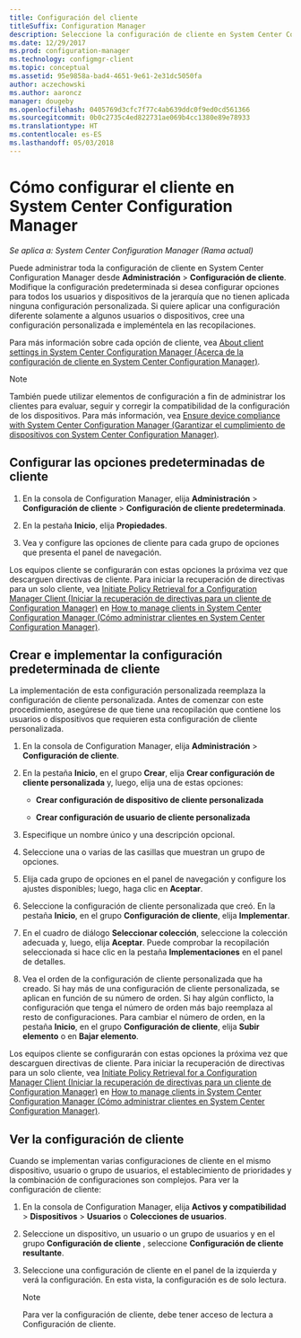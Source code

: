```yaml
---
title: Configuración del cliente
titleSuffix: Configuration Manager
description: Seleccione la configuración de cliente en System Center Configuration Manager.
ms.date: 12/29/2017
ms.prod: configuration-manager
ms.technology: configmgr-client
ms.topic: conceptual
ms.assetid: 95e9858a-bad4-4651-9e61-2e31dc5050fa
author: aczechowski
ms.author: aaroncz
manager: dougeby
ms.openlocfilehash: 0405769d3cfc7f77c4ab639ddc0f9ed0cd561366
ms.sourcegitcommit: 0b0c2735c4ed822731ae069b4cc1380e89e78933
ms.translationtype: HT
ms.contentlocale: es-ES
ms.lasthandoff: 05/03/2018
---
```

# <a name="how-to-configure-client-settings-in-system-center-configuration-manager"></a>Cómo configurar el cliente en System Center Configuration Manager

*Se aplica a: System Center Configuration Manager (Rama actual)*

Puede administrar toda la configuración de cliente en System Center Configuration Manager desde **Administración** > **Configuración de cliente**. Modifique la configuración predeterminada si desea configurar opciones para todos los usuarios y dispositivos de la jerarquía que no tienen aplicada ninguna configuración personalizada. Si quiere aplicar una configuración diferente solamente a algunos usuarios o dispositivos, cree una configuración personalizada e impleméntela en las recopilaciones.  

Para más información sobre cada opción de cliente, vea [About client settings in System Center Configuration Manager (Acerca de la configuración de cliente en System Center Configuration Manager)](../../../core/clients/deploy/about-client-settings.md).

> [!NOTE]  
>  También puede utilizar elementos de configuración a fin de administrar los clientes para evaluar, seguir y corregir la compatibilidad de la configuración de los dispositivos. Para más información, vea [Ensure device compliance with System Center Configuration Manager (Garantizar el cumplimiento de dispositivos con System Center Configuration Manager)](../../../compliance/understand/ensure-device-compliance.md).  

##  <a name="configure-the-default-client-settings"></a>Configurar las opciones predeterminadas de cliente    

1.  En la consola de Configuration Manager, elija **Administración** > **Configuración de cliente** > **Configuración de cliente predeterminada**.  

3.  En la pestaña **Inicio**, elija **Propiedades**.  

4.  Vea y configure las opciones de cliente para cada grupo de opciones que presenta el panel de navegación.  

 Los equipos cliente se configurarán con estas opciones la próxima vez que descarguen directivas de cliente. Para iniciar la recuperación de directivas para un solo cliente, vea [Initiate Policy Retrieval for a Configuration Manager Client (Iniciar la recuperación de directivas para un cliente de Configuration Manager)](../../../core/clients/manage/manage-clients.md#BKMK_PolicyRetrieval) en [How to manage clients in System Center Configuration Manager (Cómo administrar clientes en System Center Configuration Manager)](../../../core/clients/manage/manage-clients.md).  

##  <a name="create-and-deploy-custom-client-settings"></a>Crear e implementar la configuración predeterminada de cliente  
La implementación de esta configuración personalizada reemplaza la configuración de cliente personalizada. Antes de comenzar con este procedimiento, asegúrese de que tiene una recopilación que contiene los usuarios o dispositivos que requieren esta configuración de cliente personalizada.  

1.  En la consola de Configuration Manager, elija **Administración** > **Configuración de cliente**.  

3.  En la pestaña **Inicio**, en el grupo **Crear**, elija **Crear configuración de cliente personalizada** y, luego, elija una de estas opciones:  

    -   **Crear configuración de dispositivo de cliente personalizada**  

    -   **Crear configuración de usuario de cliente personalizada**  

4.  Especifique un nombre único y una descripción opcional.  

5.  Seleccione una o varias de las casillas que muestran un grupo de opciones.  

6.  Elija cada grupo de opciones en el panel de navegación y configure los ajustes disponibles; luego, haga clic en **Aceptar**.   

8.  Seleccione la configuración de cliente personalizada que creó. En la pestaña **Inicio**, en el grupo **Configuración de cliente**, elija **Implementar**.  

9. En el cuadro de diálogo **Seleccionar colección**, seleccione la colección adecuada y, luego, elija **Aceptar**. Puede comprobar la recopilación seleccionada si hace clic en la pestaña **Implementaciones** en el panel de detalles.  

10. Vea el orden de la configuración de cliente personalizada que ha creado. Si hay más de una configuración de cliente personalizada, se aplican en función de su número de orden. Si hay algún conflicto, la configuración que tenga el número de orden más bajo reemplaza al resto de configuraciones. Para cambiar el número de orden, en la pestaña **Inicio**, en el grupo **Configuración de cliente**, elija **Subir elemento** o en **Bajar elemento**.  

 Los equipos cliente se configurarán con estas opciones la próxima vez que descarguen directivas de cliente. Para iniciar la recuperación de directivas para un solo cliente, vea [Initiate Policy Retrieval for a Configuration Manager Client (Iniciar la recuperación de directivas para un cliente de Configuration Manager)](../../../core/clients/manage/manage-clients.md#BKMK_PolicyRetrieval) en [How to manage clients in System Center Configuration Manager (Cómo administrar clientes en System Center Configuration Manager)](../../../core/clients/manage/manage-clients.md).  



##  <a name="view-client-settings"></a>Ver la configuración de cliente  
 Cuando se implementan varias configuraciones de cliente en el mismo dispositivo, usuario o grupo de usuarios, el establecimiento de prioridades y la combinación de configuraciones son complejos. Para ver la configuración de cliente:  

1.  En la consola de Configuration Manager, elija **Activos y compatibilidad** > **Dispositivos** > **Usuarios** o **Colecciones de usuarios**.  

3.  Seleccione un dispositivo, un usuario o un grupo de usuarios y en el grupo **Configuración de cliente** , seleccione **Configuración de cliente resultante**.  

4.  Seleccione una configuración de cliente en el panel de la izquierda y verá la configuración. En esta vista, la configuración es de solo lectura. 

    > [!NOTE]  
    >  Para ver la configuración de cliente, debe tener acceso de lectura a Configuración de cliente.  

    